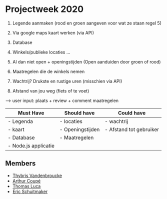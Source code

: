 
# Projectweek 2020 

1. Legende aanmaken (rood en groen aangeven voor wat ze staan regel 5) 

2. Via google maps kaart werken (via API) 

3. Database 

4. Winkels/publieke locaties … 

5. Al dan niet open + openingstijden (Open aanduiden door groen of rood) 

6. Maatregelen die de winkels nemen 

7. Wachtrij? Drukste en rustige uren (misschien via API) 

8. Afstand van jou weg (fiets of te voet) 

 --> user input: plaats + review + comment maatregelen

| Must Have | Should have | Could have |
| --- | --- | --- | 
| - Legenda | - locaties  | - wachtrij  |
| - kaart  | - Openingstijden| - Afstand tot gebruiker |
| - Database  | - Maatregelen | |
| - Node.js applicatie  | | |





## Members
- [Thybris Vandenbroucke](https://github.com/thybris)
- [Arthur Coupé](https://github.com/tuur2000)
- [Thomas Luca](https://github.com/ThomasLuca)
- [Eric Schuitmaker](https://github.com/ephrs)